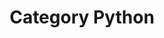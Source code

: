---
layout: category
title: "Category Python"
category: python
permalink: '/others/category/python'
---